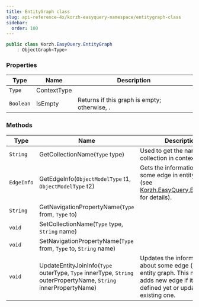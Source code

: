 ```yaml
---
title: EntityGraph class
slug: api-reference-4x/korzh-easyquery-namespace/entitygraph-class
sidebar:
  order: 100
---
```


```csharp
public class Korzh.EasyQuery.EntityGraph
    : ObjectGraph<Type>

```

### Properties

| Type | Name | Description | 
| --- | --- | --- | 
| `Type` | ContextType |  | 
| `Boolean` | IsEmpty | Returns <see langword="true" /> if this graph is empty; otherwise, <see langword="false" />. | 


### Methods

| Type | Name | Description | 
| --- | --- | --- | 
| `String` | GetCollectionName(`Type` type) | Used to get the name of the collection in context | 
| `EdgeInfo` | GetEdgeInfo(`ObjectModelType` t1, `ObjectModelType` t2) | Gets the information about some edge in entity graph (see [Korzh.EasyQuery.EntityGraph](///easyquery/docs/api-reference-4x/korzh-easyquery-namespace/entitygraph-class) for details). | 
| `String` | GetNavigationPropertyName(`Type` from, `Type` to) |  | 
| `void` | SetCollectionName(`Type` type, `String` name) |  | 
| `void` | SetNavigationPropertyName(`Type` from, `Type` to, `String` name) |  | 
| `void` | UpdateEntityJoinInfo(`Type` outerType, `Type` innerType, `String` outerPropertyName, `String` innerPropertyName) | Updates the information about some edge (join) in the entity graph.  This method adds new edge if it's not defined yet or update the existing one. |
